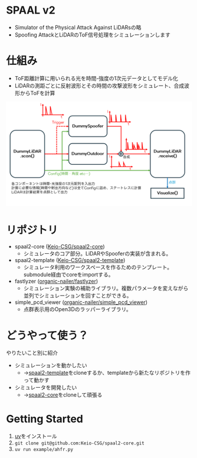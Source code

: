 # SPAAL v2

* Simulator of the Physical Attack Against LiDARsの略
* Spoofing AttackとLiDARのToF信号処理をシミュレーションします

# 仕組み

* ToF距離計算に用いられる光を時間-強度の1次元データとしてモデル化
* LiDARの測距ごとに反射波形とその時間の攻撃波形をシミュレート、合成波形からToFを計算

![](image/2024-05-19-14-20-00.png)

# リポジトリ

- spaal2-core ([Keio-CSG/spaal2-core](https://github.com/Keio-CSG/spaal2-core))
  - シミュレータのコア部分。LiDARやSpooferの実装が含まれる。
- spaal2-template ([Keio-CSG/spaal2-template](https://github.com/Keio-CSG/spaal2-template))
  - シミュレータ利用のワークスペースを作るためのテンプレート。submodule経由でcoreをimportする。
- fastlyzer ([organic-nailer/fastlyzer](https://github.com/organic-nailer/fastlyzer))
  - シミュレーション実験の補助ライブラリ。複数パラメータを変えながら並列でシミュレーションを回すことができる。
- simple_pcd_viewer ([organic-nailer/simple_pcd_viewer](https://github.com/organic-nailer/simple_pcd_viewer))
  - 点群表示用のOpen3Dのラッパーライブラリ。

# どうやって使う？

やりたいこと別に紹介

- シミュレーションを動かしたい
  - →[spaal2-template](https://github.com/Keio-CSG/spaal2-template)をcloneするか、templateから新たなリポジトリを作って動かす
- シミュレータを開発したい
  - →[spaal2-core](https://github.com/Keio-CSG/spaal2-core)をcloneして頑張る

# Getting Started

1. [uv](https://docs.astral.sh/uv/)をインストール
2. `git clone git@github.com:Keio-CSG/spaal2-core.git`
3. `uv run example/ahfr.py`
